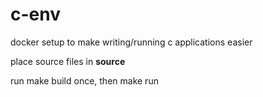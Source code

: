 # c-env
docker setup to make writing/running c applications easier

place source files in **source**

run make build once, then make run
